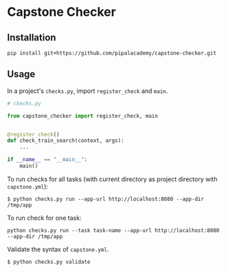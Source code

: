 # Capstone Checker

## Installation

```
pip install git+https://github.com/pipalacademy/capstone-checker.git
```

## Usage

In a project's `checks.py`, import `register_check` and
`main`.

```python
# checks.py

from capstone_checker import register_check, main


@register_check()
def check_train_search(context, args):
    ...

if __name__ == "__main__":
    main()
```

To run checks for all tasks (with current directory as project directory with `capstone.yml`):

```
$ python checks.py run --app-url http://localhost:8080 --app-dir /tmp/app
```

To run check for one task:

```
python checks.py run --task task-name --app-url http://localhost:8080 --app-dir /tmp/app
```

Validate the syntax of `capstone.yml`.

```
$ python checks.py validate
```

